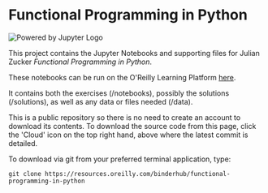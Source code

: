 # Functional Programming in Python

![Powered by Jupyter Logo](https://cdn.oreillystatic.com/images/icons/powered_by_jupyter.png)

This project contains the Jupyter Notebooks and supporting files for Julian Zucker _Functional Programming in Python_.

These notebooks can be run on the O'Reilly Learning Platform [here](https://learning.oreilly.com/jupyter-notebooks/~/${NOTEBOOK_FPID}).

It contains both the exercises (/notebooks), possibly the solutions (/solutions), as well as any data or files needed (/data).

This is a public repository so there is no need to create an account to download its contents. To download the source code from this page, click the 'Cloud' icon on the top right hand, above where the latest commit is detailed.

To download via git from your preferred terminal application, type:

```git clone https://resources.oreilly.com/binderhub/functional-programming-in-python```

